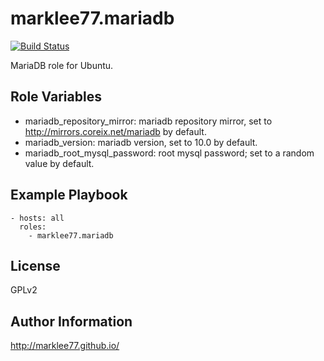 marklee77.mariadb
=================

[![Build Status](https://travis-ci.org/marklee77/ansible-role-mariadb.svg?branch=master)](https://travis-ci.org/marklee77/ansible-role-mariadb)

MariaDB role for Ubuntu.

Role Variables
--------------

- mariadb_repository_mirror: mariadb repository mirror, set to 
                             http://mirrors.coreix.net/mariadb by default.
- mariadb_version: mariadb version, set to 10.0 by default.
- mariadb_root_mysql_password: root mysql password; set to a random value by 
                               default.

Example Playbook
-------------------------

    - hosts: all
      roles:
        - marklee77.mariadb

License
-------

GPLv2

Author Information
------------------

http://marklee77.github.io/
